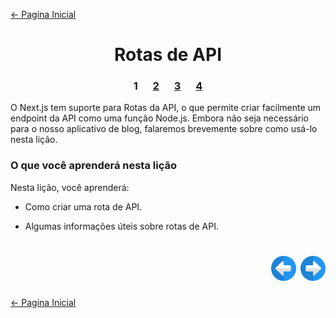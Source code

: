 [← Pagina Inicial](../../../README.md#basico)

<h1 align="center">Rotas de API</h1>

<h3 align="center">
<spam style="margin:0 10px;">1</spam>
<a href="./2.md" style="margin:0 10px;">2</a>
<a href="./3.md" style="margin:0 10px;">3</a>
<a href="./4.md" style="margin:0 10px;">4</a>
</h3>

O Next.js tem suporte para Rotas da API, o que permite criar facilmente um endpoint da API como uma função Node.js. Embora não seja necessário para o nosso aplicativo de blog, falaremos brevemente sobre como usá-lo nesta lição.

### O que você aprenderá nesta lição

Nesta lição, você aprenderá:

  - Como criar uma rota de API.

  - Algumas informações úteis sobre rotas de API.

<h1 align="right">
<a href="../dynamic-routes/9.md"><img src="../../../images/previous-arrow.svg" alt="next-arrow" width="40px"></a>
<a href="./2.md"><img src="../../../images/next-arrow.svg" alt="next-arrow" width="40px"></a>
</h1>

[← Pagina Inicial](../../../README.md#basico)